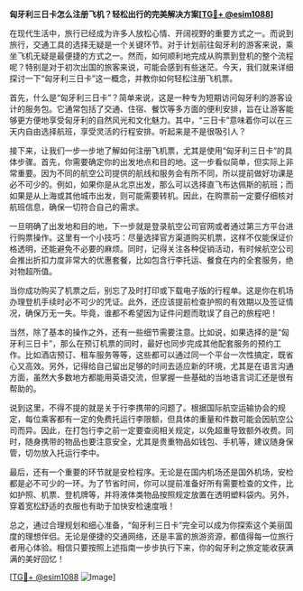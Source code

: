 **匈牙利三日卡怎么注册飞机？轻松出行的完美解决方案[[TG💪+ @esim1088](https://t.me/s/esim1088)]**

在现代生活中，旅行已经成为许多人放松心情、开阔视野的重要方式之一。而说到旅行，交通工具的选择无疑是一个关键环节。对于计划前往匈牙利的游客来说，乘坐飞机无疑是最便捷的方式之一。然而，如何顺利地完成从购票到登机的整个流程呢？特别是对于初次出国的旅客来说，可能会感到有些迷茫。今天，我们就来详细探讨一下“匈牙利三日卡”这一概念，并教你如何轻松注册飞机票。

首先，什么是“匈牙利三日卡”？简单来说，这是一种专为短期访问匈牙利的游客设计的服务包。它通常包括了交通、住宿、餐饮等多方面的便利安排，旨在让游客能够更方便地享受匈牙利的自然风光和文化魅力。其中，“三日卡”意味着你可以在三天内自由选择航班，享受灵活的行程安排。听起来是不是很吸引人？

接下来，让我们一步一步地了解如何注册飞机票，尤其是使用“匈牙利三日卡”的具体步骤。首先，你需要确定你的出发地点和目的地。这一步看似简单，但实际上非常重要。因为不同的航空公司提供的航线和服务会有所不同，所以提前做好功课是必不可少的。例如，如果你是从北京出发，那么可以选择直飞布达佩斯的航班；而如果是从上海或其他城市出发，则可能需要转机。因此，在购票前一定要仔细核对航班信息，确保一切符合自己的需求。

一旦明确了出发地和目的地，下一步就是登录航空公司官网或者通过第三方平台进行购票操作。这里有一个小技巧：尽量选择官方渠道购买机票，这样不仅能保证价格透明，还能避免不必要的麻烦。同时，记得关注各种促销活动，有时候航空公司会推出折扣力度非常大的优惠套餐，比如包含行李托运、餐食在内的全套服务，绝对物超所值。

当你成功购买了机票之后，别忘了及时打印或下载电子版的行程单。这是你在机场办理登机手续时必不可少的凭证。此外，还应该提前检查护照的有效期以及签证情况，确保万无一失。毕竟，谁都不希望因为证件问题而耽误了自己的旅程吧！

当然，除了基本的操作之外，还有一些细节需要注意。比如说，如果选择的是“匈牙利三日卡”，那么在预订机票的同时，最好也同步完成其他配套服务的预约工作。比如酒店预订、租车服务等等，这些都可以通过同一个平台一次性搞定，既省心又高效。另外，记得给自己留出足够的时间去适应新的环境，尤其是在语言沟通方面，虽然大多数地方都能用英语交流，但掌握一些基础的当地语言词汇还是很有帮助的。

说到这里，不得不提的就是关于行李携带的问题了。根据国际航空运输协会的规定，每位乘客都有一定的免费托运行李限额，但具体的重量和件数可能会因航空公司而异。因此，在打包行李之前一定要查阅相关规定，以免超重导致额外收费。同时，随身携带的物品也要注意安全，尤其是贵重物品如钱包、手机等，建议随身保管，切勿放入托运行李中。

最后，还有一个重要的环节就是安检程序。无论是在国内机场还是国外机场，安检都是必不可少的一环。为了节省时间，你可以提前准备好所有需要检查的文件，比如护照、机票、登机牌等，并将液体类物品按照规定放置在透明塑料袋内。另外，穿着宽松舒适的衣服也有助于加快安检速度哦！

总之，通过合理规划和细心准备，“匈牙利三日卡”完全可以成为你探索这个美丽国度的理想伴侣。无论是便捷的交通网络，还是丰富的旅游资源，都值得每一位旅行者用心体验。相信只要按照上述指南一步步执行下来，你的匈牙利之旅定能收获满满的美好回忆！

[[TG💪+ @esim1088](https://t.me/s/esim1088) ![Image](https://i.postimg.cc/4NQfJmqS/Snipaste-2025-05-13-00-14-12.png)]